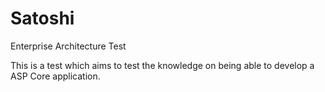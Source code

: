 # Satoshi
Enterprise Architecture Test

This is a test which aims to test the knowledge on being able to develop a ASP Core application.

